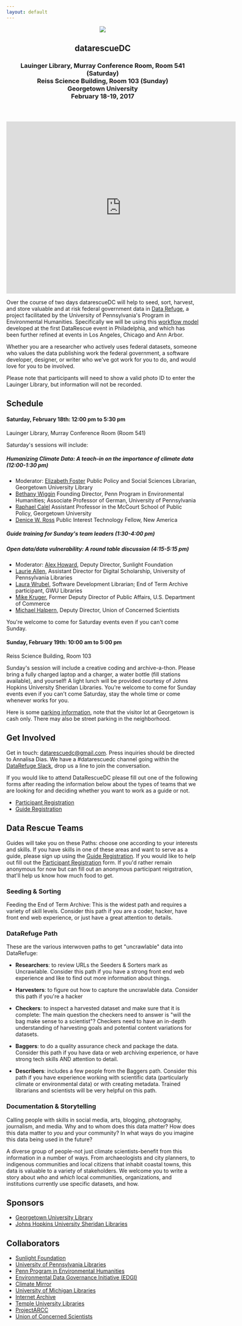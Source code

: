 ```yaml
---
layout: default
---
```


<header>
  <a href="https://www.datarefuge.org/" title="Data Refuge Logo"><img class="logo" src="images/logo.jpg"></a>
  <h2>datarescueDC</h2>
  <h3>Lauinger Library, Murray Conference Room, Room 541 (Saturday)<br>
    Reiss Science Building, Room 103 (Sunday)<br>
    Georgetown University<br>
    February 18-19, 2017
  </h3>
</header>

<div id="map">
<iframe src="https://www.google.com/maps/embed?pb=!1m14!1m8!1m3!1d2120.5393250981792!2d-77.07383255877144!3d38.90908820078443!3m2!1i1024!2i768!4f13.1!3m3!1m2!1s0x0%3A0x2e8cec8bb12477d4!2sReiss+Science+Building!5e0!3m2!1sen!2sus!4v1486419654988" width="600" height="450" frameborder="0" style="border:0" allowfullscreen></iframe>
</div>

Over the course of two days datarescueDC will help to seed, sort, harvest, and
store valuable and at risk federal government data in [Data Refuge], a project
facilitated by the University of Pennsylvania's Program in Environmental
Humanities. Specifically we will be using this [workflow
model](https://github.com/datarefugephilly/workflow/blob/master/README.md)
developed at the first DataRescue event in Philadelphia, and which has been
further refined at events in Los Angeles, Chicago and Ann Arbor.

Whether you are a researcher who actively uses federal datasets, someone who
values the data publishing work the federal government, a software developer,
designer, or writer who we've got work for you to do, and would love for you 
to be involved.

Please note that participants will need to show a valid photo ID to enter the Lauinger Library, but information will not be recorded. 

## Schedule

#### Saturday, February 18th: 12:00 pm to 5:30 pm
Lauinger Library, Murray Conference Room (Room 541)

Saturday's sessions will include:  

##### Humanizing Climate Data: A teach-in on the importance of climate data (12:00-1:30 pm)

* Moderator: [Elizabeth Foster](http://www.library.georgetown.edu/staff/ef534) Public Policy and Social Sciences Librarian, Georgetown University Library
* [Bethany Wiggin](https://www.sas.upenn.edu/germanic/people/bethany-wiggin) Founding Director, Penn Program in Environmental Humanities; Associate Professor of German, University of Pennsylvania
* [Raphael Calel](http://explore.georgetown.edu/people/rac121/) Assistant Professor in the McCourt School of Public Policy, Georgetown University
* [Denice W. Ross](https://www.newamerica.org/our-people/denice-w-ross/) Public Interest Technology Fellow, New America

##### Guide training for Sunday's team leaders (1:30-4:00 pm)  

##### Open data/data vulnerability: A round table discussion (4:15-5:15 pm)  

* Moderator: [Alex Howard](https://sunlightfoundation.com/about/team/ahoward/), Deputy Director, Sunlight Foundation
* [Laurie Allen](http://www.laurieallen.org/), Assistant Director for Digital Scholarship, University of Pennsylvania Libraries
* [Laura Wrubel](https://library.gwu.edu/users/Wrubel), Software Development Librarian; End of Term Archive participant, GWU Libraries
* [Mike Kruger](https://www.commerce.gov/directory/mikekruger), Former Deputy Director of Public Affairs, U.S. Department of Commerce
* [Michael Halpern](http://www.ucsusa.org/bio/michael-halpern.html), Deputy Director, Union of Concerned Scientists


You're welcome to come for Saturday events even if you can't come Sunday.

#### Sunday, February 19th: 10:00 am to 5:00 pm
Reiss Science Building, Room 103

Sunday's session will include a creative coding and archive-a-thon. Please bring a fully charged laptop and a charger, a water bottle (fill stations available), and yourself! A light lunch will be provided courtesy of Johns Hopkins University Sheridan Libraries. You're welcome to come for Sunday events even if you can't come Saturday, stay the whole time or come whenever works for you.

Here is some [parking information], note that the visitor lot at Georgetown is cash only. There may also be street parking in the neighborhood.

## Get Involved

Get in touch: [datarescuedc@gmail.com](mailto:datarescuedc@gmail.com ). Press
inquiries should be directed to Annalisa Dias. We have a #datarescuedc channel
going within the [DataRefuge Slack], drop us a line to join the conversation. 

If you would like to attend DataRescueDC please fill out one of the following forms
after reading the information below about the types of teams that we are looking
for and deciding whether you want to work as a guide or not.

* [Participant Registration]
* [Guide Registration]

## Data Rescue Teams

Guides will take you on these Paths: choose one according to your interests and
skills. If you have skills in one of these areas and want to serve as a guide,
please sign up using the [Guide Registration]. If you would like to help out
fill out the [Participant Registration] form. If you'd rather remain anonymous
for now but can fill out an anonymous participant reigstration, that'll help us know how much food to get.

### Seeding & Sorting

Feeding the End of Term Archive: This is the widest path and requires a variety of skill levels. Consider this path if you are a coder, hacker, have front end web experience, or just have a great attention to details.

### DataRefuge Path

These are the various interwoven paths to get "uncrawlable" data into
DataRefuge:

- **Researchers**: to review URLs the Seeders & Sorters mark as Uncrawlable.
Consider this path if you have a strong front end web experience and like to
find out more information about things.

- **Harvesters**: to figure out how to capture the uncrawlable data. Consider
this path if you're a hacker

- **Checkers**: to inspect a harvested dataset and make sure that it is
complete: The main question the checkers need to answer is "will the bag make
sense to a scientist"? Checkers need to have an in-depth understanding of
harvesting goals and potential content variations for datasets.

- **Baggers**: to do a quality assurance check and package the data. Consider
this path if you have data or web archiving experience, or have strong tech
skills AND attention to detail.

- **Describers**: includes a few people from the Baggers path. Consider this
path if you have experience working with scientific data (particularly climate
or environmental data) or with creating metadata. Trained librarians and
scientists will be very helpful on this path.

### Documentation & Storytelling

Calling people with skills in social media, arts, blogging, photography, journalism, and media. Why and to whom does this data matter? How does this data matter to *you* and your community? In what ways do you imagine this data being used in the future? 

A diverse group of people-not just climate scientists-benefit from this information in a number of ways. From archaeologists and city planners, to indigenous communities and local citizens that inhabit coastal towns, this data is valuable to a variety of stakeholders. We welcome you to write a story about *who* and *which* local communities, organizations, and institutions currently use specific datasets, and how.

## Sponsors
* [Georgetown University Library](http://www.library.georgetown.edu/)
* [Johns Hopkins University Sheridan Libraries](https://www.library.jhu.edu/)

## Collaborators

* [Sunlight Foundation](https://sunlightfoundation.com/)
* [University of Pennsylvania Libraries](http://www.library.upenn.edu/)
* [Penn Program in Environmental Humanities](http://www.ppehlab.org/)
* [Environmental Data Governance Initiative (EDGI)](https://envirodatagov.org/)
* [Climate Mirror](http://climatemirror.org/)
* [University of Michigan Libraries](https://www.lib.umich.edu/)
* [Internet Archive](https://archive.org/)
* [Temple University Libraries](https://library.temple.edu/)
* [ProjectARCC](https://projectarcc.org/)
* [Union of Concerned Scientists](http://www.ucsusa.org/)

[DataRefuge Slack]: https://datarefuge.slack.com/messages/datarescuedc/ 
[Data Rescue event]: http://www.ppehlab.org/what-is-a-datarescue-event
[Data Refuge]: https://www.datarefuge.org/
[GitHub]: https://github.com/datarefuge/datarescue-dc 
[this markdown file]: https://github.com/datarefuge/datarescue-dc/blob/master/index.md
[Participant Registration]: https://docs.google.com/forms/d/e/1FAIpQLSdMPvhEbfy12L1XzzjIpSVT5Ux6bRXoFPcDa6ImT1v1W1rEnA/viewform
[Guide Registration]: https://docs.google.com/forms/d/e/1FAIpQLSdfiv-BtQTf94a-HDMl-XnTf07RBIYppJSJ_BEqAX_h5fRVHQ/viewform
[parking information]: https://transportation.georgetown.edu/Driving-and-Parking
